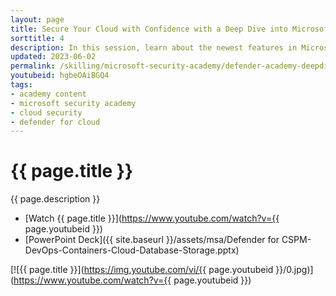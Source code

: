 ```yaml
---
layout: page
title: Secure Your Cloud with Confidence with a Deep Dive into Microsoft Defender for Cloud
sorttitle: 4
description: In this session, learn about the newest features in Microsoft Defender for Cloud, including Cloud Security Posture Management (CSPM) and Defender for DevOps. Additionally, explore some of the lesser-known Defender products, including Defender for Containers, Defender for Databases, and Defender for Storage. Lastly, discover how to best automate your security.
updated: 2023-06-02
permalink: /skilling/microsoft-security-academy/defender-academy-deepdive
youtubeid: hgbeOAiBGQ4
tags: 
- academy content
- microsoft security academy
- cloud security
- defender for cloud
---
```


# {{ page.title }}

{{ page.description }}

* [Watch {{ page.title }}](https://www.youtube.com/watch?v={{ page.youtubeid }})
* [PowerPoint Deck]({{ site.baseurl }}/assets/msa/Defender for CSPM-DevOps-Containers-Cloud-Database-Storage.pptx)

[![{{ page.title }}](https://img.youtube.com/vi/{{ page.youtubeid }}/0.jpg)](https://www.youtube.com/watch?v={{ page.youtubeid }})